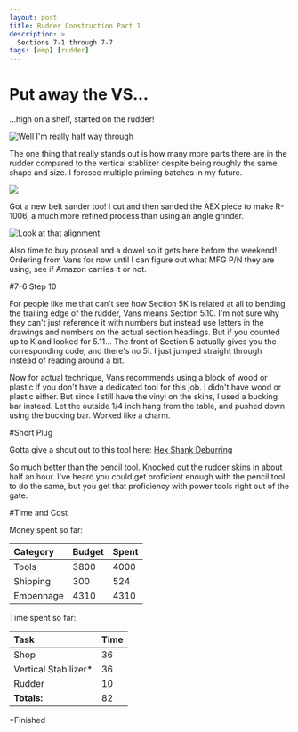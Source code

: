 ```yaml
---
layout: post
title: Rudder Construction Part 1
description: >
  Sections 7-1 through 7-7
tags: [emp] [rudder]
---
```

# Put away the VS...
...high on a shelf, started on the rudder!

![Well I'm really half way through](https://i.imgur.com/R2B2hsD.jpg)

The one thing that really stands out is how many more parts there are in the rudder compared to the vertical stablizer despite being roughly the same shape and size. I foresee multiple priming batches in my future.

![](https://i.imgur.com/nRQj40v.jpg)

Got a new belt sander too! I cut and then sanded the AEX piece to make R-1006, a much more refined process than using an angle grinder.

![Look at that alignment](https://i.imgur.com/YjBmVSn.jpg)

Also time to buy proseal and a dowel so it gets here before the weekend! Ordering from Vans for now until I can figure out what MFG P/N they are using, see if Amazon carries it or not.

#7-6 Step 10

For people like me that can't see how Section 5K is related at all to bending the trailing edge of the rudder, Vans means Section 5.10. I'm not sure why they can't just reference it with numbers but instead use letters in the drawings and numbers
on the actual section headings. But if you counted up to K and looked for 5.11... The front of Section 5 actually gives you the corresponding code, and there's no 5I. I just jumped straight through instead of reading around a bit.

Now for actual technique, Vans recommends using a block of wood or plastic if you don't have a dedicated tool for this job. I didn't have wood or plastic either. But since I still have the vinyl on the skins, I used a bucking bar instead. Let the outside 1/4 inch hang from the table,
and pushed down using the bucking bar. Worked like a charm.

#Short Plug

Gotta give a shout out to this tool here: [Hex Shank Deburring](http://www.cleavelandtool.com/Hex-Shank-Hole-Deburring-Tool/productinfo/DB04/)

So much better than the pencil tool. Knocked out the rudder skins in about half an hour. I've heard you could get proficient enough with the pencil tool to do the same, but you get that proficiency with power tools right out of the gate.

#Time and Cost


Money spent so far:

| Category     | Budget            | Spent |
|:-------------|:------------------|:------|
| Tools        | 3800              | 4000  |
| Shipping     | 300               | 524   |
| Empennage    | 4310              | 4310  |

Time spent so far:

| Task                | Time              |
|:--------------------|:------------------|
| Shop                | 36                |
| Vertical Stabilizer*| 36                |
| Rudder              | 10                |
|**Totals:**          | 82                |
*Finished
